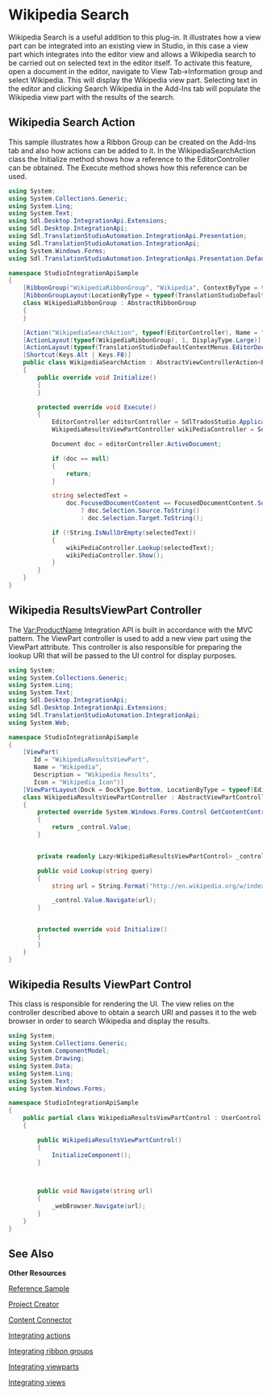 Wikipedia Search
==

Wikipedia Search is a useful addition to this plug-in. It illustrates how a view part can be integrated into an existing view in Studio, in this case a view part which integrates into the editor view and allows a Wikipedia search to be carried out on selected text in the editor itself. To activate this feature, open a document in the editor, navigate to View Tab->Information group and select Wikipedia. This will display the Wikipedia view part. Selecting text in the editor and clicking Search Wikipedia in the Add-Ins tab will populate the Wikipedia view part with the results of the search.

Wikipedia Search Action
--

This sample illustrates how a Ribbon Group can be created on the Add-Ins tab and also how actions can be added to it. In the WikipediaSearchAction class the Initialize method shows how a reference to the EditorController can be obtained. The Execute method shows how this reference can be used.

```cs
using System;
using System.Collections.Generic;
using System.Linq;
using System.Text;
using Sdl.Desktop.IntegrationApi.Extensions;
using Sdl.Desktop.IntegrationApi;
using Sdl.TranslationStudioAutomation.IntegrationApi.Presentation;
using Sdl.TranslationStudioAutomation.IntegrationApi;
using System.Windows.Forms;
using Sdl.TranslationStudioAutomation.IntegrationApi.Presentation.DefaultLocations;

namespace StudioIntegrationApiSample
{
    [RibbonGroup("WikipediaRibbonGroup", "Wikipedia", ContextByType = typeof(EditorController))]
    [RibbonGroupLayout(LocationByType = typeof(TranslationStudioDefaultRibbonTabs.EditorAdvancedRibbonTabLocation))]
    class WikipediaRibbonGroup : AbstractRibbonGroup
    {
    }

    [Action("WikipediaSearchAction", typeof(EditorController), Name = "WikipediaSearchAction_Name", Description = "WikipediaSearchAction_Description", Icon = "Wikipedia_Icon")]
    [ActionLayout(typeof(WikipediaRibbonGroup), 1, DisplayType.Large)]
    [ActionLayout(typeof(TranslationStudioDefaultContextMenus.EditorDocumentContextMenuLocation), 1, DisplayType.Large)]
    [Shortcut(Keys.Alt | Keys.F8)]
    public class WikipediaSearchAction : AbstractViewControllerAction<EditorController>
    {
        public override void Initialize()
        {
        }

        protected override void Execute()
        {
            EditorController editorController = SdlTradosStudio.Application.GetController<EditorController>();
            WikipediaResultsViewPartController wikiPediaController = SdlTradosStudio.Application.GetController<WikipediaResultsViewPartController>();

            Document doc = editorController.ActiveDocument;

            if (doc == null)
            {
                return;
            }

            string selectedText = 
                doc.FocusedDocumentContent == FocusedDocumentContent.Source
                    ? doc.Selection.Source.ToString() 
                    : doc.Selection.Target.ToString();

            if (!String.IsNullOrEmpty(selectedText))
            {
                wikiPediaController.Lookup(selectedText);
                wikiPediaController.Show();
            }
        }
    }
}
```

Wikipedia ResultsViewPart Controller
--

The <Var:ProductName> Integration API is built in accordance with the MVC pattern. The ViewPart controller is used to add a new view part using the ViewPart attribute. This controller is also responsible for preparing the lookup URI that will be passed to the UI control for display purposes.

```cs
using System;
using System.Collections.Generic;
using System.Linq;
using System.Text;
using Sdl.Desktop.IntegrationApi;
using Sdl.Desktop.IntegrationApi.Extensions;
using Sdl.TranslationStudioAutomation.IntegrationApi;
using System.Web;

namespace StudioIntegrationApiSample
{
    [ViewPart(
       Id = "WikipediaResultsViewPart",
       Name = "Wikipedia",
       Description = "Wikipedia Results",
       Icon = "Wikipedia_Icon")]
    [ViewPartLayout(Dock = DockType.Bottom, LocationByType = typeof(EditorController))]
    class WikipediaResultsViewPartController : AbstractViewPartController
    {
        protected override System.Windows.Forms.Control GetContentControl()
        {
            return _control.Value;
        }


        private readonly Lazy<WikipediaResultsViewPartControl> _control = new Lazy<WikipediaResultsViewPartControl>(() => new WikipediaResultsViewPartControl());

        public void Lookup(string query)
        {
            string url = String.Format("http://en.wikipedia.org/w/index.php?search={0}", HttpUtility.UrlEncode(query));

            _control.Value.Navigate(url);
        }


        protected override void Initialize()
        {
        }
    }
}
```

Wikipedia Results ViewPart Control
--

This class is responsible for rendering the UI. The view relies on the controller described above to obtain a search URI and passes it to the web browser in order to search Wikipedia and display the results.

```cs
using System;
using System.Collections.Generic;
using System.ComponentModel;
using System.Drawing;
using System.Data;
using System.Linq;
using System.Text;
using System.Windows.Forms;

namespace StudioIntegrationApiSample
{
    public partial class WikipediaResultsViewPartControl : UserControl
    {

        public WikipediaResultsViewPartControl()
        {
            InitializeComponent();
        }



        public void Navigate(string url)
        {
            _webBrowser.Navigate(url);
        }
    }
}
```

See Also
--

**Other Resources**

[Reference Sample](reference_sample.md)

[Project Creator](project_creator.md)

[Content Connector](content_connector.md)

[Integrating actions](integrating_actions.md)

[Integrating ribbon groups](integrating_ribbon_groups.md)

[Integrating viewparts](integrating_viewparts.md)

[Integrating views](integrating_views.md)
